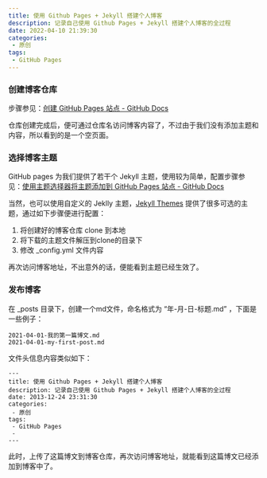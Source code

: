 ```yaml
---
title: 使用 Github Pages + Jekyll 搭建个人博客
description: 记录自己使用 Github Pages + Jekyll 搭建个人博客的全过程
date: 2022-04-10 21:39:30
categories:
 - 原创
tags:
 - GitHub Pages
---
```


### 创建博客仓库

步骤参见：[创建 GitHub Pages 站点 - GitHub Docs](https://docs.github.com/cn/pages/getting-started-with-github-pages/creating-a-github-pages-site)

仓库创建完成后，便可通过仓库名访问博客内容了，不过由于我们没有添加主题和内容，所以看到的是一个空页面。

### 选择博客主题

GitHub pages 为我们提供了若干个 Jekyll 主题，使用较为简单，配置步骤参见：[使用主题选择器将主题添加到 GitHub Pages 站点 - GitHub Docs](https://docs.github.com/cn/pages/getting-started-with-github-pages/adding-a-theme-to-your-github-pages-site-with-the-theme-chooser)

当然，也可以使用自定义的 Jeklly 主题，[Jekyll Themes](http://jekyllthemes.org/) 提供了很多可选的主题，通过如下步骤便进行配置：

1. 将创建好的博客仓库 clone 到本地
2. 将下载的主题文件解压到clone的目录下
3. 修改 _config.yml 文件内容

再次访问博客地址，不出意外的话，便能看到主题已经生效了。

### 发布博客

在 _posts 目录下，创建一个md文件，命名格式为 “年-月-日-标题.md” ，下面是一些例子：

```
2021-04-01-我的第一篇博文.md
2021-04-01-my-first-post.md
```

文件头信息内容类似如下：

```
---
title: 使用 Github Pages + Jekyll 搭建个人博客
description: 记录自己使用 Github Pages + Jekyll 搭建个人博客的全过程
date: 2013-12-24 23:31:30
categories:
 - 原创
tags:
 - GitHub Pages
 - 
---
```

此时，上传了这篇博文到博客仓库，再次访问博客地址，就能看到这篇博文已经添加到博客中了。
